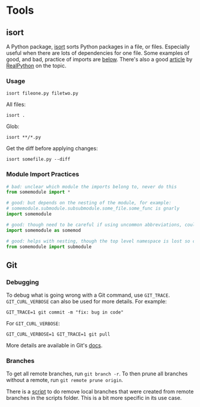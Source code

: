 # Tools

## isort

A Python package, [isort](https://pycqa.github.io/isort/) sorts Python packages in a file, or files. Especially useful when there are lots of dependencies for one file. Some examples of good, and bad, practice of imports are [below](#module-import-practices). There's also a good [article](https://realpython.com/python-import/) by [RealPython](https://realpython.com/) on the topic.

### Usage

```shell
isort fileone.py filetwo.py
```

All files:

```shell
isort .
```

Glob:

```shell
isort **/*.py
```

Get the diff before applying changes:

```shell
isort somefile.py --diff
```

### Module Import Practices

```python
# bad: unclear which module the imports belong to, never do this
from somemodule import *

# good: but depends on the nesting of the module, for example:
# somemodule.submodule.subsubmodule.some_file.some_func is gnarly
import somemodule

# good: though need to be careful if using uncommon abbreviations, could reduce clarity of code
import somemodule as somemod

# good: helps with nesting, though the top level namespace is lost so could reduce clarity
from somemodule import submodule
```

## Git

### Debugging

To debug what is going wrong with a Git command, use `GIT_TRACE`. `GIT_CURL_VERBOSE` can also be used for more details. For example:

```shell
GIT_TRACE=1 git commit -m "fix: bug in code"
```

For `GIT_CURL_VERBOSE`:

```shell
GIT_CURL_VERBOSE=1 GIT_TRACE=1 git pull
```

More details are available in Git's [docs](https://git-scm.com/book/ms/v2/Git-Internals-Environment-Variables).

### Branches

To get all remote branches, run `git branch -r`. To then prune all branches without a remote, run `git remote prune origin`.

There is a [script](../scripts/git-prune.sh) to do remove local branches that were created from remote branches in the scripts folder. This is a bit more specific in its use case.

